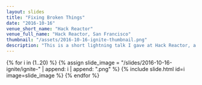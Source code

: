 ```yaml
---
layout: slides
title: "Fixing Broken Things"
date: "2016-10-16"
venue_short_name: "Hack Reactor"
venue_full_name: "Hack Reactor, San Francisco"
thumbnail: "/assets/2016-10-16-ignite-thumbnail.png"
description: "This is a short lightning talk I gave at Hack Reactor, a coding bootcamp in San Francisco. If you're not familiar with the Ignite format, each speaker gets 5 min and 20 slides (15 seconds per slide). I lost the speaker notes, so I only have the slides for this talk."
---
```


{% for i in (1..20) %}
  {% assign slide_image = "/slides/2016-10-16-ignite/ignite-" | append: i | append: ".png" %}
  {% include slide.html id=i image=slide_image %}
{% endfor %} 
